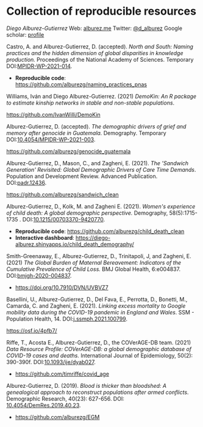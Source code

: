 # Collection of reproducible resources

*Diego Alburez-Gutierrez*
Web: [alburez.me](http://alburez.me/)
Twitter: [@d_alburez](https://twitter.com/d_alburez)
Google scholar: [profile](https://scholar.google.com/citations?user=uyx520sAAAAJ&hl=en)



Castro, A. and Alburez-Gutierrez, D. (accepted). *North and South: Naming practices and the hidden dimension of global disparities in knowledge production.* Proceedings of the National Academy of Sciences. Temporary DOI:[MPIDR-WP-2021-014](https://doi.org/10.4054/MPIDR-WP-2021-014).

- **Reproducible code**: https://github.com/alburezg/naming_practices_pnas

Williams, Iván and Diego Alburez-Gutierrez. (2021) *DemoKin: An R package to estimate kinship networks in stable and non-stable populations*. 

https://github.com/IvanWilli/DemoKin

Alburez-Gutierrez, D. (accepted). *The demographic drivers of grief and memory after genocide in Guatemala.* Demography. Temporary DOI:[10.4054/MPIDR-WP-2021-003](https://dx.doi.org/10.4054/MPIDR-WP-2021-003).

https://github.com/alburezg/genocide_guatemala

Alburez-Gutierrez, D., Mason, C., and Zagheni, E. (2021). *The 'Sandwich Generation' Revisited: Global Demographic Drivers of Care Time Demands*. Population and Development Review. Advanced Publication. DOI:[padr.12436](https://doi.org/10.1111/padr.12436).

https://github.com/alburezg/sandwich_clean

Alburez-Gutierrez, D., Kolk, M. and Zagheni E. (2021). *Women's experience of child death: A global demographic perspective.* Demography, 58(5):1715-1735 . DOI:[10.1215/00703370-9420770](https://doi.org/10.1215/00703370-9420770).

- **Reproducible code**: https://github.com/alburezg/child_death_clean
- **Interactive dashboard**: https://diego-alburez.shinyapps.io/child_death_demography/

Smith-Greenaway, E., Alburez-Gutierrez, D., Trinitapoli, J, and Zagheni, E. (2021) *The Global Burden of Maternal Bereavement: Indicators of the Cumulative Prevalence of Child Loss.* BMJ Global Health, 6:e004837. DOI:[bmjgh-2020-004837](http://dx.doi.org/10.1136/bmjgh-2020-004837).

- https://doi.org/10.7910/DVN/UVBVZ7

Basellini, U., Alburez-Gutierrez, D., Del Fava, E., Perrotta, D., Bonetti, M., Camarda, C. and Zagheni, E. (2021). *Linking excess mortality to Google mobility data during the COVID-19 pandemic in England and Wales*. SSM - Population Health, 14. DOI:[j.ssmph.2021.100799](https://doi.org/10.1016/j.ssmph.2021.100799).

https://osf.io/4pfb7/

Riffe, T., Acosta E., Alburez-Gutierrez, D., the COVerAGE-DB team. (2021) *Data Resource Profile: COVerAGE-DB: a global demographic database of COVID-19 cases and deaths.* International Journal of Epidemiology, 50(2): 390-390f. DOI:[10.1093/ije/dyab027](https://doi.org/10.1093/ije/dyab027).

- https://github.com/timriffe/covid_age

Alburez-Gutierrez, D. (2019). *Blood is thicker than bloodshed: A genealogical approach to reconstruct populations after armed conflicts*. Demographic Research, 40(23): 627-656. DOI: [10.4054/DemRes.2019.40.23](https://www.demographic-research.org/volumes/vol40/23/).

- https://github.com/alburezg/EGM